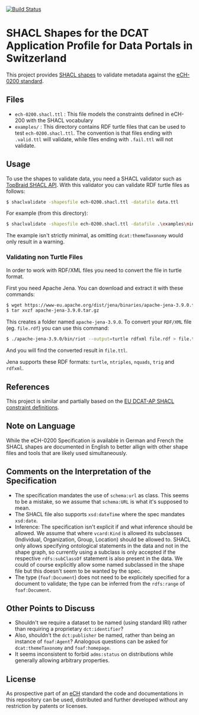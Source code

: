[![Build Status](https://travis-ci.org/factsmission/dcat-ap-ch-shacl.svg?branch=master)](https://travis-ci.org/factsmission/dcat-ap-ch-shacl)

# SHACL Shapes for the DCAT Application Profile for Data Portals in Switzerland

This project provides [SHACL shapes](https://www.w3.org/TR/shacl/) to validate metadata against the [eCH-0200 standard](https://www.ech.ch/vechweb/page?p=dossier&documentNumber=eCH-0200&documentVersion=1.0).

## Files

 * `ech-0200.shacl.ttl` : This file models the constraints defined in eCH-200 with the SHACL vocabulary
 * `examples/` : This directory contains RDF turtle files that can be used to test `ech-0200.shacl.ttl`. The convention is that files ending with `.valid.ttl` will validate, while files ending with `.fail.ttl` will not validate.

## Usage

To use the shapes to validate data, you need a SHACL validator such as [TopBraid SHACL API](https://github.com/TopQuadrant/shacl). With this validator you can validate RDF turtle files as follows:

```BASH
$ shaclvalidate -shapesfile ech-0200.shacl.ttl -datafile data.ttl
```

For example (from this directory):

```BASH
$ shaclvalidate -shapesfile ech-0200.shacl.ttl -datafile .\examples\minimal.valid.ttl
```

The example isn't strictly minimal, as omitting `dcat:themeTaxonomy` would only result in a warning.

### Validating non Turtle Files

In order to work with RDF/XML files you need to convert the file in turtle format.

First you need Apache Jena. You can download and extract it with these commands:

```BASH
$ wget https://www-eu.apache.org/dist/jena/binaries/apache-jena-3.9.0.tar.gz
$ tar xvzf apache-jena-3.9.0.tar.gz
```

This creates a folder named `apache-jena-3.9.0`. To convert your `RDF/XML` file (eg. `file.rdf`) you can use this command:

```BASH
$ ./apache-jena-3.9.0/bin/riot --output=turtle rdfxml file.rdf > file.ttl
```

And you will find the converted result in `file.ttl`.

Jena supports these RDF formats: `turtle`, `ntriples`, `nquads`, `trig` and `rdfxml`.


## References

This project is similar and partially based on the [EU DCAT-AP SHACL constraint definitions](https://github.com/SEMICeu/dcat-ap_shacl).

## Note on Language

While the eCH-0200 Specification is available in German and French the SHACL shapes are documented in English to better allign with other shape files and tools that are likely used simultaneously.

## Comments on the Interpretation of the Specification

 * The specification mandates the use of `schema:url` as class. This seems to be a mistake, so we assume that `schema:URL` is what it's supposed to mean.
 * The SHACL file also supports `xsd:dateTime` where the spec mandates `xsd:date`.
 * Inference: The specification isn't explicit if and what inference should be allowed. We assume that where `vcard:Kind` is allowed its subclasses (Individual, Organization, Group, Location) should be allowed to. SHACL only allows specifying ontological statements in the data and not in the shape graph, so currently using a subclass is only accepted if the respective `rdfs:subClassOf` statement is also present in the data. We could of course explicitly allow some named subclassed in the shape file but this doesn't seem to be wanted by the spec.
 * The type (`foaf:Document`) does not need to be explicitely specified for a document to validate; the type can be inferred from the `rdfs:range` of `foaf:Document`.

 ## Other Points to Discuss
 * Shouldn't we require a dataset to be named (using standard IRI) rather than requiring a proprietary `dct:identifier`?
 * Also, shouldn't the `dct:publisher` be named, rather than being an instance of `foaf:Agent`? Analogous questions can be asked for `dcat:themeTaxonomy` and `foaf:homepage`.
 * It seems inconsistent to forbid `adms:status` on distributions while generally allowing arbitrary properties.

## License

As prospective part of an [eCH](https://www.ech.ch/) standard the code and documentations in this repository can be used, distributed and further developed without any restriction by patents or licenses.
